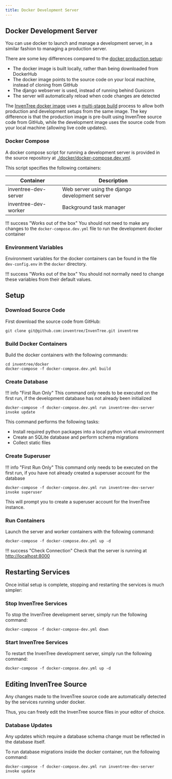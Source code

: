 ```yaml
---
title: Docker Development Server
---
```


## Docker Development Server

You can use docker to launch and manage a development server, in a similar fashion to managing a production server.

There are some key differences compared to the [docker production setup](./docker_prod.md):

- The docker image is built locally, rather than being downloaded from DockerHub
- The docker image points to the source code on your local machine, instead of cloning from GitHub
- The django webserver is used, instead of running behind Gunicorn
- The server will automatically reload when code changes are detected

The [InvenTree docker image](https://github.com/inventree/InvenTree/blob/master/docker/Dockerfile) uses a [multi-stage build](https://docs.docker.com/develop/develop-images/multistage-build/) process to allow both production and development setups from the same image. The key difference is that the production image is pre-built using InvenTree source code from GitHub, while the development image uses the source code from your local machine (allowing live code updates).

### Docker Compose

A docker compose script for running a development server is provided in the source repository at [./docker/docker-compose.dev.yml](https://github.com/inventree/InvenTree/blob/master/docker/docker-compose.dev.yml).

This script specifies the following containers:

| Container | Description |
| --- | --- |
| inventree-dev-server | Web server using the django development server |
| inventree-dev-worker | Background task manager |

!!! success "Works out of the box"
    You should not need to make any changes to the `docker-compose.dev.yml` file to run the development docker container

### Environment Variables

Environment variables for the docker containers can be found in the file `dev-config.env` in the `docker` directory.

!!! success "Works out of the box"
    You should not normally need to change these variables from their default values.

## Setup

### Download Source Code

First download the source code from GitHub:

```
git clone git@github.com:inventree/InvenTree.git inventree
```

### Build Docker Containers

Build the docker containers with the following commands:

```
cd inventree/docker
docker-compose -f docker-compose.dev.yml build
```

### Create Database

!!! info "First Run Only"
    This command only needs to be executed on the first run, if the development database has not already been initialized

```
docker-compose -f docker-compose.dev.yml run inventree-dev-server invoke update
```

This command performs the following tasks:

- Install required python packages into a local python virtual environment
- Create an SQLite database and perform schema migrations
- Collect static files

### Create Superuser

!!! info "First Run Only"
    This command only needs to be executed on the first run, if you have not already created a superuser account for the database

```
docker-compose -f docker-compose.dev.yml run inventree-dev-server invoke superuser
```

This will prompt you to create a superuser account for the InvenTree instance.

### Run Containers

Launch the server and worker containers with the following command:

```
docker-compose -f docker-compose.dev.yml up -d
```

!!! success "Check Connection"
    Check that the server is running at [http://localhost:8000](http://localhost:8000)

## Restarting Services

Once initial setup is complete, stopping and restarting the services is much simpler:

### Stop InvenTree Services

To stop the InvenTree development server, simply run the following command:

```
docker-compose -f docker-compose-dev.yml down
```

### Start InvenTree Services

To restart the InvenTree development server, simply run the following command:

```
docker-compose -f docker-compose.dev.yml up -d
```

## Editing InvenTree Source

Any changes made to the InvenTree source code are automatically detected by the services running under docker.

Thus, you can freely edit the InvenTree source files in your editor of choice.

### Database Updates

Any updates which require a database schema change must be reflected in the database itself.

To run database migrations inside the docker container, run the following command:

```
docker-compose -f docker-compose.dev.yml run inventree-dev-server invoke update
```
